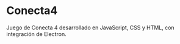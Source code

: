 # Conecta4
 Juego de Conecta 4 desarrollado en JavaScript, CSS y HTML, con integración de Electron.
